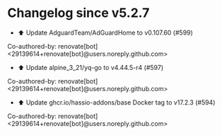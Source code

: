 # Changelog since v5.2.7
- ⬆️ Update AdguardTeam/AdGuardHome to v0.107.60 (#599)

Co-authored-by: renovate[bot] <29139614+renovate[bot]@users.noreply.github.com> 
- ⬆️ Update alpine_3_21/yq-go to v4.44.5-r4 (#597)

Co-authored-by: renovate[bot] <29139614+renovate[bot]@users.noreply.github.com> 
- ⬆️ Update ghcr.io/hassio-addons/base Docker tag to v17.2.3 (#594)

Co-authored-by: renovate[bot] <29139614+renovate[bot]@users.noreply.github.com> 
